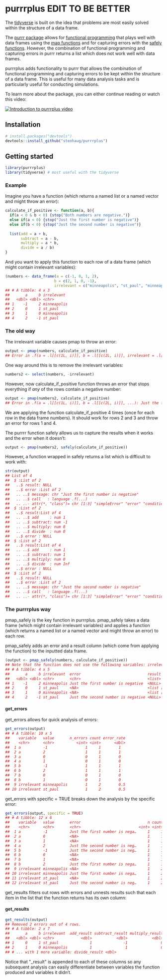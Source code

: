 
# purrrplus EDIT TO BE BETTER

The [tidyverse](https://www.tidyverse.org/) is built on the idea that
problems are most easily solved within the structure of a data frame.

The [purrr package](https://purrr.tidyverse.org/) allows for [functional
programming](http://adv-r.had.co.nz/Functional-programming.html) that
plays well with data frames using the [map
functions](https://purrr.tidyverse.org/reference/map2.html) and for
capturing errors with the [safely
functions](https://purrr.tidyverse.org/reference/safely.html). However,
the combination of functional programming and capturing errors in purrr
returns a list which does not work well with data frames.

purrrplus adds functionality to purrr that allows the combination of
functional programming and capturing errors to be kept within the
structure of a data frame. This is useful for many data analysis tasks
and is particularly useful for conducting simulations.

To learn more about the package, you can either continue reading or
watch this video:

[![Introduction to purrrplus
video](man/figures/video_thumbnail.png)](https://www.youtube.com/watch?v=7QWzuBiHDk8&list=PLLxj8fULvXwGOf8uHlL4Tr62oXSB5k_in)

## Installation

``` r
# install.packages("devtools")
devtools::install_github("stenhaug/purrrplus")
```

## Getting started

``` r
library(purrrplus)
library(tidyverse) # most useful with the tidyverse
```

### Example

Imagine you have a function (which returns a named list or a named
vector and might throw an error):

``` r
calculate_if_positive <- function(a, b){
  if(a < 0 & b < 0) {stop("Both numbers are negative.")}
  else if(a < 0) {stop("Just the first number is negative")}
  else if(b < 0) {stop("Just the second number is negative")}
  
  list(add = a + b,
       subtract = a - b,
       multiply = a * b,
       divide = a / b)
}
```

And you want to apply this function to each row of a data frame (which
might contain irrelevant variables):

``` r
(numbers <- data_frame(a = c(-1, 0, 1, 2),
                      b = c(2, 1, 0, -1),
                      irrelevant = c("minneapolis", "st_paul", "minneapolis", "st_paul")))
## # A tibble: 4 x 3
##       a     b irrelevant 
##   <dbl> <dbl> <chr>      
## 1    -1     2 minneapolis
## 2     0     1 st_paul    
## 3     1     0 minneapolis
## 4     2    -1 st_paul
```

### The old way

The irrelevant variable causes pmap to throw an error:

``` r
output <- pmap(numbers, calculate_if_positive)
## Error in .f(a = .l[[c(1L, i)]], b = .l[[c(2L, i)]], irrelevant = .l[[c(3L, : unused argument (irrelevant = .l[[c(3, i)]])
```

One way around this is to remove the irrelevant variables:

``` r
numbers2 <- select(numbers, -irrelevant)
```

However, now calculate\_if\_positive function throws an error that stops
everything if *any* of the rows contain a negative number:

``` r
output <- pmap(numbers2, calculate_if_positive)
## Error in .f(a = .l[[c(1L, i)]], b = .l[[c(2L, i)]], ...): Just the first number is negative
```

We are applying the function calculate\_if\_positive 4 times (once for
each row in the data frame numbers). It should work for rows 2 and 3 and
throw an error for rows 1 and 4.

The purrrr function safely allows us to capture the results when it
works and the error when it doesn’t:

``` r
output <- pmap(numbers2, safely(calculate_if_positive))
```

However, a function wrapped in safely returns a list which is difficult
to work with:

``` r
str(output)
## List of 4
##  $ :List of 2
##   ..$ result: NULL
##   ..$ error :List of 2
##   .. ..$ message: chr "Just the first number is negative"
##   .. ..$ call   : language .f(...)
##   .. ..- attr(*, "class")= chr [1:3] "simpleError" "error" "condition"
##  $ :List of 2
##   ..$ result:List of 4
##   .. ..$ add     : num 1
##   .. ..$ subtract: num -1
##   .. ..$ multiply: num 0
##   .. ..$ divide  : num 0
##   ..$ error : NULL
##  $ :List of 2
##   ..$ result:List of 4
##   .. ..$ add     : num 1
##   .. ..$ subtract: num 1
##   .. ..$ multiply: num 0
##   .. ..$ divide  : num Inf
##   ..$ error : NULL
##  $ :List of 2
##   ..$ result: NULL
##   ..$ error :List of 2
##   .. ..$ message: chr "Just the second number is negative"
##   .. ..$ call   : language .f(...)
##   .. ..- attr(*, "class")= chr [1:3] "simpleError" "error" "condition"
```

### The purrrplus way

pmap\_safely is the key function in purrrplus. pmap\_safely takes a data
frame (which might contain irrelevant variables) and applies a function
(which returns a named list or a named vector and might throw an error)
to each row.

pmap\_safely adds an error and a result column (which come from applying
the function) to the inputted data frame.

``` r
(output <- pmap_safely(numbers, calculate_if_positive))
## Note that the function does not use the following variables: irrelevant
## # A tibble: 4 x 5
##       a     b irrelevant  error                              result    
##   <dbl> <dbl> <chr>       <chr>                              <list>    
## 1    -1     2 minneapolis Just the first number is negative  <NULL>    
## 2     0     1 st_paul     <NA>                               <list [4]>
## 3     1     0 minneapolis <NA>                               <list [4]>
## 4     2    -1 st_paul     Just the second number is negative <NULL>
```

#### get\_errors

get\_errors allows for quick analysis of errors:

``` r
get_errors(output)
## # A tibble: 10 x 5
##    variable   value       n_errors count error_rate
##    <chr>      <chr>          <int> <int>      <dbl>
##  1 a          -1                 1     1        1  
##  2 a          2                  1     1        1  
##  3 a          0                  0     1        0  
##  4 a          1                  0     1        0  
##  5 b          -1                 1     1        1  
##  6 b          2                  1     1        1  
##  7 b          0                  0     1        0  
##  8 b          1                  0     1        0  
##  9 irrelevant minneapolis        1     2        0.5
## 10 irrelevant st_paul            1     2        0.5
```

get\_errors with specific = TRUE breaks down the analysis by the
specific error:

``` r
get_errors(output, specific = TRUE)
## # A tibble: 12 x 6
##    variable   value       error                              n count  rate
##    <chr>      <chr>       <chr>                          <int> <int> <dbl>
##  1 a          -1          Just the first number is nega…     1     1   1  
##  2 a          0           <NA>                               1     1   1  
##  3 a          1           <NA>                               1     1   1  
##  4 a          2           Just the second number is neg…     1     1   1  
##  5 b          -1          Just the second number is neg…     1     1   1  
##  6 b          0           <NA>                               1     1   1  
##  7 b          1           <NA>                               1     1   1  
##  8 b          2           Just the first number is nega…     1     1   1  
##  9 irrelevant minneapolis <NA>                               1     2   0.5
## 10 irrelevant minneapolis Just the first number is nega…     1     2   0.5
## 11 irrelevant st_paul     <NA>                               1     2   0.5
## 12 irrelevant st_paul     Just the second number is neg…     1     2   0.5
```

get\_results filters out rows with errors and unnests results such that
each item in the list that the function returns has its own column:

#### get\_results

``` r
get_results(output)
## Removed 2 errors out of 4 rows.
## # A tibble: 2 x 7
##       a     b irrelevant  add_result subtract_result multiply_result
##   <dbl> <dbl> <chr>            <dbl>           <dbl>           <dbl>
## 1     0     1 st_paul              1              -1               0
## 2     1     0 minneapolis          1               1               0
## # ... with 1 more variable: divide_result <dbl>
```

Notice that "\_result" is appended to each of these columns so any
subsequent analysis can easily differentiate between variables the
function produced and variables it didn’t.
